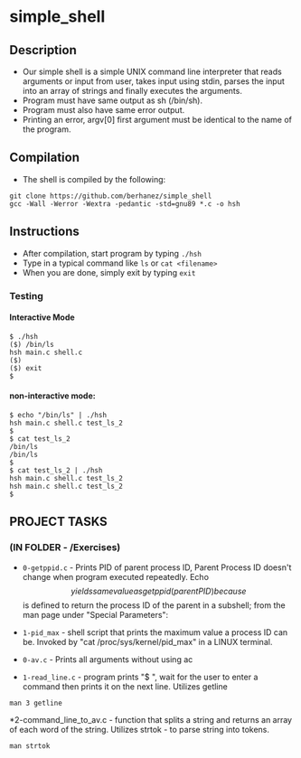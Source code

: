 # simple_shell

## Description
* Our simple shell is a simple UNIX command line interpreter that reads arguments or input from user, takes input using stdin, parses the input into an array of strings and finally executes the arguments.
* Program must have same output as sh (/bin/sh).
* Program must also have same error output.
* Printing an error, argv[0] first argument must be identical to the name of the program.

## Compilation
* The shell is compiled by the following:
```
git clone https://github.com/berhanez/simple_shell
gcc -Wall -Werror -Wextra -pedantic -std=gnu89 *.c -o hsh
```
## Instructions
* After compilation, start program by typing ``` ./hsh ```
* Type in a typical command like ``` ls ``` or ``` cat <filename> ```
* When you are done, simply exit by typing ``` exit ```

### Testing
#### Interactive Mode
```
$ ./hsh
($) /bin/ls
hsh main.c shell.c
($)
($) exit
$
```

#### non-interactive mode:
```
$ echo "/bin/ls" | ./hsh
hsh main.c shell.c test_ls_2
$
$ cat test_ls_2
/bin/ls
/bin/ls
$
$ cat test_ls_2 | ./hsh
hsh main.c shell.c test_ls_2
hsh main.c shell.c test_ls_2
$
```

## PROJECT TASKS
### (IN FOLDER - /Exercises)
* ``` 0-getppid.c ``` - Prints PID of parent process ID,
	Parent Process ID doesn't change when program executed repeatedly.
	Echo $$ yields same value as getppid(parent PID) because $$ is defined to return the process ID of the parent in a subshell; from the man page under "Special Parameters":
* ``` 1-pid_max ``` - shell script that prints the maximum value a process ID can be.
	Invoked by "cat /proc/sys/kernel/pid_max" in a LINUX terminal.

* ``` 0-av.c ``` - Prints all arguments without using ac
* ``` 1-read_line.c ``` - program prints "$ ", wait for the user to enter a command then prints it on the next line.
	Utilizes getline 
```
man 3 getline
```
*2-command_line_to_av.c - function that splits a string and returns an array of each word of the string.
	Utilizes strtok - to parse string into tokens.
```
man strtok
```

